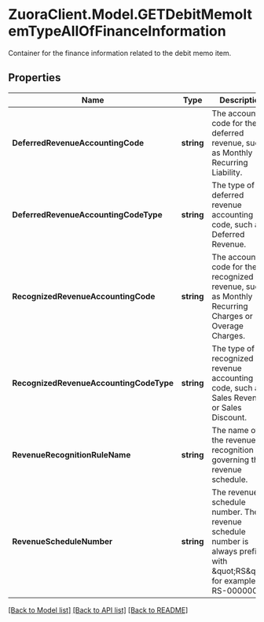 # ZuoraClient.Model.GETDebitMemoItemTypeAllOfFinanceInformation
Container for the finance information related to the debit memo item. 

## Properties

Name | Type | Description | Notes
------------ | ------------- | ------------- | -------------
**DeferredRevenueAccountingCode** | **string** | The accounting code for the deferred revenue, such as Monthly Recurring Liability.  | [optional] 
**DeferredRevenueAccountingCodeType** | **string** | The type of the deferred revenue accounting code, such as Deferred Revenue.  | [optional] 
**RecognizedRevenueAccountingCode** | **string** | The accounting code for the recognized revenue, such as Monthly Recurring Charges or Overage Charges.  | [optional] 
**RecognizedRevenueAccountingCodeType** | **string** | The type of the recognized revenue accounting code, such as Sales Revenue or Sales Discount.  | [optional] 
**RevenueRecognitionRuleName** | **string** | The name of the revenue recognition rule governing the revenue schedule.  | [optional] 
**RevenueScheduleNumber** | **string** | The revenue schedule number. The revenue schedule number is always prefixed with \&quot;RS\&quot;, for example, RS-00000001.  | [optional] 

[[Back to Model list]](../README.md#documentation-for-models) [[Back to API list]](../README.md#documentation-for-api-endpoints) [[Back to README]](../README.md)

